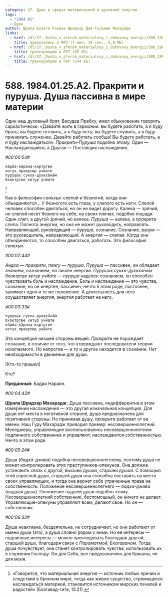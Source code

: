 ```yaml
---
category: 37. Душа в сферах материальной и духовной энергии
tags:
  - "1984.01"
  - Душа
author: Шрила Бхакти Ракшак Шридхар Дев-Госвами Махарадж
links:
  - href: /dl/37._Dusha_v_sferah_materialnoy_i_duhovnoy_energii/588_1984.01.25.A2_SridharMj_Prakriti_i_purusha_Dusha_passivna_v_mire_materii.mp3
    title: аудиозапись в MP3 (7 мин. 19 сек., 5,8 МБ)
  - href: /dl/37._Dusha_v_sferah_materialnoy_i_duhovnoy_energii/588_1984.01.25.A2_SridharMj_Prakriti_i_purusha_Dusha_passivna_v_mire_materii.rtf
    title: транскрипцию в RTF (85 КБ)
  - href: /dl/37._Dusha_v_sferah_materialnoy_i_duhovnoy_energii/588_1984.01.25.A2_SridharMj_Prakriti_i_purusha_Dusha_passivna_v_mire_materii.pdf
    title: транскрипцию в PDF (144 КБ)
---
```


# 588. 1984.01.25.A2. Пракрити и пуруша. Душа пассивна в мире материи

Один наш духовный брат, Васудев Прабху, имел обыкновение говорить саркастически: «Давайте жить в гармонии: вы будете работать, а я буду брать; вы будете готовить, а я буду есть; вы будете служить, а я буду принимать служение. Давайте работать сообща! Вы будете работать, а я буду наслаждаться». *Пракрити-Пуруша* подобно этому. Один — Наслаждающийся, а Другая — Поставщик наслаждения.

*#00:00:54#*

    ка̄рйа-ка̄ран̣а-картр̣тве
    хетух̣ пракр̣тир учйате
    пуруш̣ах̣ сукха-дух̣кха̄на̄м̇
    бхоктр̣тве хетур учйате
[^_ftn1]

Как в философии *санкхья*: слепой и безногий, когда они объединяются… У безногого есть глаза, у слепого есть ноги. Слепой человек способен двигаться, но он не видит дорогу. Калека — зрячий, но слепой несет безного на себе, на своих плечах, подобно лошади. Один слеп, а другой зрячий, но калека. *Пуруша* — калека, а *пракрити* слепа. Полнота энергии, но она не может руководить, направлять. Направляющий, руководящий — *пуруша*, сознание. Сознание, разум — это руководитель, направляющий. А энергия — слепая. Когда они объединяются, то способны двигаться, работать. Это философия *санкхьи*.

*#00:02:44#*

*Андха* — *пракрити*, *пангу* — *пуруша*. *Пуруша* — пассивен, он обладает знанием, сознанием, но лишен энергии. *Пуруш̣ах̣ сукха-дух̣кха̄на̄м̇ бхоктр̣тве хетур учйате* — *пуруша* наделен сознанием, он способен чувствовать боль и наслаждение. Боль и наслаждение — это чувства, сознание, но он инертен, пассивен, нечто в этом роде, постоянен, занимает одно и то же положение. А деятельность для него осуществляет энергия, энергия работает на него.

*#00:03:33#*

    пуруш̣ах̣ сукха-дух̣кха̄на̄м̇
    бхоктр̣тве хетур учйате
    ка̄рйа-ка̄ран̣а-картр̣тве
    хетух̣ пракр̣тир учйате

Это концепция низшей стороны вещей. *Пракрити* не порождает сознание, в отличие от того, что утверждают последователи теории ископаемого. Но напротив — и то и другое находится в сознании. Нет необходимости в движении для души.

[Кто-то пришел]

Кто?

**Преданный:** Бадри Нараян.

*#00:04:42#*

**Шрила Шридхар Махарадж:** Душа пассивна, индифферентна в этом измерении наслаждения — это другая изначальная концепция. Для души нет места в негативной стороне, душа предназначена для позитивной стороны. Но принимая душу, *пракрити* работает от ее имени. Наш Гуру Махарадж приводил пример: несовершеннолетний. Менеджеры, управляющие воспользовались несовершеннолетием подлинного собственника и управляют, наслаждаются собственностью. Нечто в этом роде.

*#00:05:24#*

Душа (*бадха-джива*) подобна несовершеннолетнему, поэтому душа не может контролировать этих преступников-опекунов. Она должна установить связь с другой, высшей душой, старшей душой. С помощью этой взрослой души, старшей души она способна поставить на место своих управляющих, и тогда она вернет себе утраченные права на собственность. Положение несовершеннолетнего — *бадха-джива* (падшая душа). Положение падшей души подобно этому. Несовершеннолетний собственник, беспомощный, он ничего не делает. Управляющие-опекуны управляют всем, делают свое. Но он — собственник.

*#00:06:32#*

Душа неактивна, бездеятельна, не сотрудничает, но они работают от имени души (эго), а душа словно рядом с ними. Но ее интересы — подлинные интересы — можно преследовать благодаря другой, старшей душе, благодаря связи с *Параматмой*, *Бхагаваном*. Тогда душа почувствует, она станет контролировать чувства, использовать их в служении Господу. Он для Себя, все предназначено для Кришны, не для меня.



[^_ftn1]: «Говорится, что материальная энергия — источник любых причин и следствий в бренном мире, тогда как живое существо, стремящееся наслаждаться материей, становится источником мирских печалей и радостей» (Бхагавад-гита, 13.21).


